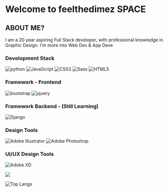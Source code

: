 # Welcome to feelthedimez SPACE

## ABOUT ME?
I am a 20 year aspiring Full Stack developer, with professional knowledge in Graphic Design. I'm more into Web Dev & App Deve

### Development Stack
![python](https://img.shields.io/badge/-python-grey?style=for-the-badge&logo=python&logoColor=white&labelColor=28527a)
![JavaScript](https://img.shields.io/badge/-JavaScript-grey?style=for-the-badge&logo=javascript&logoColor=white&labelColor=28527a)
![CSS3](https://img.shields.io/badge/css%203-grey?style=for-the-badge&logo=css3&logoColor=white&labelColor=28527a)
![Sass](https://img.shields.io/badge/sass-grey?style=for-the-badge&logo=sass&logoColor=white&labelColor=28527a)
![HTML5](https://img.shields.io/badge/html%205-grey?style=for-the-badge&logo=html5&logoColor=white&labelColor=28527a)
<br>

### Framework - Frontend
![bootstrap](https://img.shields.io/badge/-bootstrap-grey?style=for-the-badge&logo=bootstrap&logoColor=white&labelColor=28527a)
![jquery](https://img.shields.io/badge/-jquery-grey?style=for-the-badge&logo=jquery&logoColor=white&labelColor=28527a)

### Framework Backend - (Still Learning)
![Django](https://img.shields.io/badge/-Django-grey?style=for-the-badge&logo=django&logoColor=white&labelColor=28527a)

### Design Tools
![Adobe Illustrator](http://img.shields.io/badge/-Abode%20Illustrator-FC8F30?style=for-the-badge&logo=adobe-illustrator&logoColor=28527a)
![Adobe Photoshop](http://img.shields.io/badge/-Abode%20Photoshop-26C9FF?style=for-the-badge&logo=adobe-photoshop&logoColor=28527a)

### UI/UX Design Tools
![Adobe XD](http://img.shields.io/badge/-Abode%20XD-fe61f6?style=for-the-badge&logo=adobe-XD&logoColor=28527a)

<img src="https://github-readme-stats.vercel.app/api?username=feelthedimez&show_icons=true&count_private=true&theme=gotham&title_color=f3f4ed&text_color=fff&icon_color=f3f4ed">
<br>

![Top Langs](https://github-readme-stats.vercel.app/api/top-langs/?username=feelthedimez&count_private=true&theme=gotham&title_color=f3f4ed&text_color=f3f4ed)

